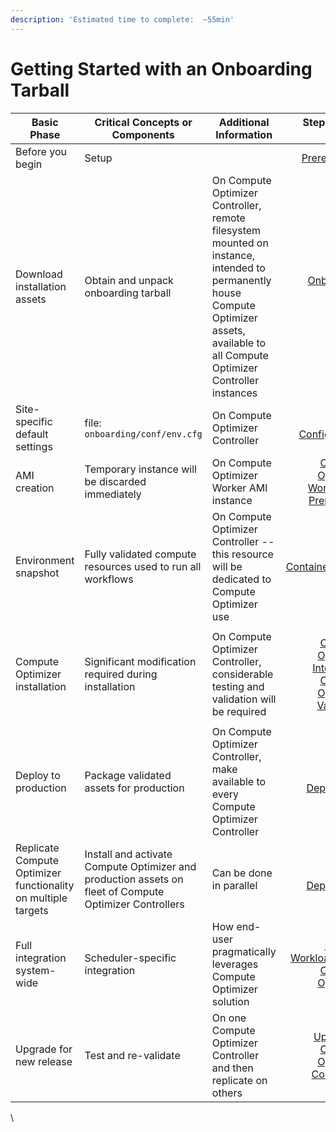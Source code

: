 ```yaml
---
description: 'Estimated time to complete:  ~55min'
---
```


# Getting Started with an Onboarding Tarball

| Basic Phase                                        | Critical Concepts or Components                                                  | Additional Information                                                                                                                                 |                                                                                                    Steps in this guide |
| -------------------------------------------------- | -------------------------------------------------------------------------------- | ------------------------------------------------------------------------------------------------------------------------------------------------------ | ---------------------------------------------------------------------------------------------------------------------: |
| Before you begin                                   | Setup                                                                            |                                                                                                                                                        |                                                                                      [Prerequisites](prerequisites.md) |
| Download installation assets                       | Obtain and unpack onboarding tarball                                             | On Compute Optimizer Controller, remote filesystem mounted on instance, intended to permanently house Compute Optimizer assets, available to all Compute Optimizer Controller instances |                                                                              [Onboarding Assets](onboarding-assets.md) |
| Site-specific default settings                     | file: `onboarding/conf/env.cfg`                                                  | On Compute Optimizer Controller                                                                                                                                   |                                                                              [Pre-Configuration](pre-configuration.md) |
| AMI creation                                       | Temporary instance will be discarded immediately                                 | On Compute Optimizer Worker AMI instance                                                                                                                          |                                                      [Compute Optimizer Worker AMI Preparation](compute-optimizer-worker-ami-preparation.md) |
| Environment snapshot                               | Fully validated compute resources used to run all workflows                      | On Compute Optimizer Controller -- this resource will be dedicated to Compute Optimizer use                                                                                  |                                                                                [Containerization](containerization.md) |
| Compute Optimizer installation                                | Significant modification required during installation                            | On Compute Optimizer Controller, considerable testing and validation will be required                                                                             | <p><a href="compute-optimizer-integration.md">Compute Optimizer Integration </a><br><a href="compute-optimizer-validation.md">Compute Optimizer Validation</a></p> |
| Deploy to production                               | Package validated assets for production                                          | On Compute Optimizer Controller, make available to every Compute Optimizer Controller                                                                                        |                                                                              [Script Deployment](script-deployment.md) |
| Replicate Compute Optimizer functionality on multiple targets | Install and activate Compute Optimizer and production assets on fleet of Compute Optimizer Controllers | Can be done in parallel                                                                                                                                |                                                                            [Cluster Deployment](cluster-deployment.md) |
| Full integration system-wide                       | Scheduler-specific integration                                                   | How end-user pragmatically leverages Compute Optimizer solution                                                                                                   |                                                      [Running Workloads with Compute Optimizer](running-workloads-with-compute-optimizer.md) |
| Upgrade for new release                            | Test and re-validate                                                             | On one Compute Optimizer Controller and then replicate on others                                                                                                  |                                           [Upgrading Compute Optimizer Controllers](../../upgrades/upgrading-compute-optimizer-controllers/) |

\
